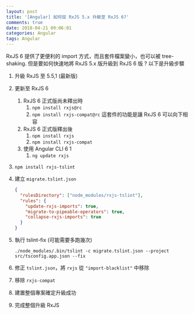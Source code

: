 ```yaml
---
layout: post
title: '[Angular] 如何從 RxJS 5.x 升級至 RxJS 6?'
comments: true
date: 2018-04-21 09:06:01
categories: Angular
tags: Angular
---
```


RxJS 6 提供了更便利的 import 方式，而且套件檔案變小，也可以被 tree-shaking. 但是要如何快速地將 RxJS 5.x 版升級到 RxJS 6 版 ? 以下是升級步驟

<!-- more -->

1. 升級 RxJS 至 5.5,1 (最新版)

2. 更新至 RxJS 6

   1. RxJS 6 正式版尚未釋出時
      1. `npm install rxjs@rc`
      2. `npm install rxjs-compat@rc` 這套件的功能是讓 RxJS 6 可以向下相容
   2. RxJS 6 正式版釋出後
      1. `npm install rxjs`
      2. `npm install rxjs-compat `
   3. 使用 Angular CLI 6 1 
      1. `ng update rxjs`

3. `npm install rxjs-tslint`

4. 建立 `migrate.tslint.json`

   ```json
   {
     "rulesDirectory": ["node_modules/rxjs-tslint"],
     "rules": {
       "update-rxjs-imports": true,
       "migrate-to-pipeable-operators": true,
       "collapse-rxjs-imports": true
     }
   }
   ```

5. 執行 tslint-fix (可能需要多跑幾次)

    `./node_modules/.bin/tslint -c migrate.tslint.json --project src/tsconfig.app.json --fix`

6. 修正 `tslint.json`，將 `rxjs` 從 `"import-blacklist"` 中移除

7. 移除 `rxjs-compat`

8. 建置整個專案確定升級成功

9. 完成整個升級 RxJS